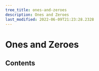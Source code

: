 ```yaml
---
tree_title: ones-and-zeroes
description: Ones and Zeroes
last_modified: 2022-06-09T21:23:28.2328
---
```


# Ones and Zeroes

## Contents
